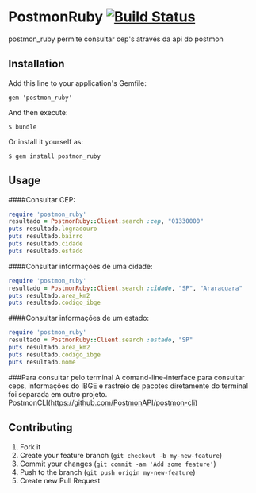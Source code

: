 # PostmonRuby [![Build Status](https://travis-ci.org/PostmonAPI/postmon-ruby.svg?branch=master)](https://travis-ci.org/PostmonAPI/postmon-ruby) 

postmon_ruby permite consultar cep's através da api do postmon

## Installation

Add this line to your application's Gemfile:

    gem 'postmon_ruby'

And then execute:

    $ bundle

Or install it yourself as:

    $ gem install postmon_ruby

## Usage
####Consultar CEP:
```ruby
require 'postmon_ruby'
resultado = PostmonRuby::Client.search :cep, "01330000"
puts resultado.logradouro
puts resultado.bairro
puts resultado.cidade
puts resultado.estado
```

####Consultar informações de uma cidade:
```ruby
require 'postmon_ruby'
resultado = PostmonRuby::Client.search :cidade, "SP", "Araraquara"
puts resultado.area_km2
puts resultado.codigo_ibge
```

####Consultar informações de um estado:
```ruby
require 'postmon_ruby'
resultado = PostmonRuby::Client.search :estado, "SP"
puts resultado.area_km2
puts resultado.codigo_ibge
puts resultado.nome
```

###Para consultar pelo terminal
A comand-line-interface para consultar ceps, informações do IBGE e rastreio de pacotes diretamente do terminal foi separada em outro projeto. PostmonCLI(https://github.com/PostmonAPI/postmon-cli)

## Contributing

1. Fork it
2. Create your feature branch (`git checkout -b my-new-feature`)
3. Commit your changes (`git commit -am 'Add some feature'`)
4. Push to the branch (`git push origin my-new-feature`)
5. Create new Pull Request
